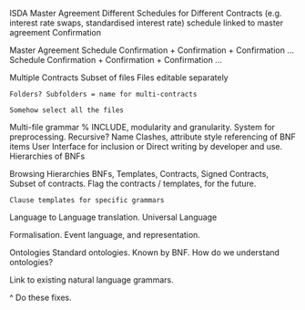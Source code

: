 ISDA
Master Agreement
Different Schedules for Different Contracts (e.g. interest rate swaps, standardised interest rate)
schedule linked to master agreement
Confirmation

Master Agreement
    Schedule
        Confirmation + Confirmation + Confirmation ...
    Schedule
        Confirmation + Confirmation + Confirmation ...

Multiple Contracts
    Subset of files
    Files editable separately

    Folders? Subfolders = name for multi-contracts

    Somehow select all the files

Multi-file grammar
    % INCLUDE, modularity and granularity.
    System for preprocessing. Recursive?
    Name Clashes, attribute style referencing of BNF items
        User Interface for inclusion
        or
        Direct writing by developer and use.
    Hierarchies of BNFs


Browsing Hierarchies
    BNFs, Templates, Contracts, Signed Contracts, Subset of contracts.
    Flag the contracts / templates, for the future.

    Clause templates for specific grammars

Language to Language translation.
    Universal Language

Formalisation.
Event language, and representation.

Ontologies
    Standard ontologies.
    Known by BNF.
    How do we understand ontologies?


Link to existing natural language grammars.


^ Do these fixes.